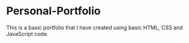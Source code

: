 # Personal-Portfolio
This is a basic portfolio that I have created using basic HTML, CSS and JavaScript code.
